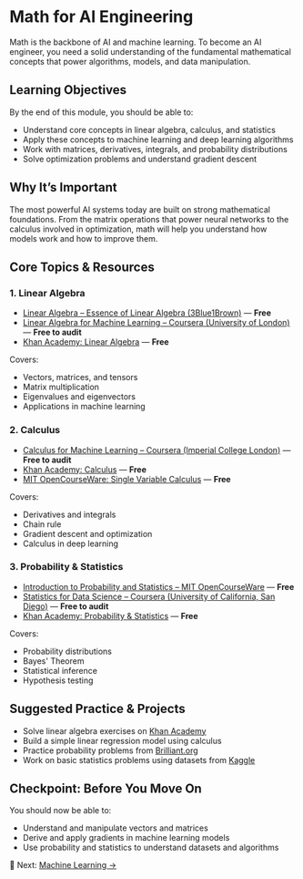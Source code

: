 # Math for AI Engineering

Math is the backbone of AI and machine learning. To become an AI engineer, you need a solid understanding of the fundamental mathematical concepts that power algorithms, models, and data manipulation.


## Learning Objectives

By the end of this module, you should be able to:

- Understand core concepts in linear algebra, calculus, and statistics
- Apply these concepts to machine learning and deep learning algorithms
- Work with matrices, derivatives, integrals, and probability distributions
- Solve optimization problems and understand gradient descent


## Why It’s Important

The most powerful AI systems today are built on strong mathematical foundations. From the matrix operations that power neural networks to the calculus involved in optimization, math will help you understand how models work and how to improve them.

## Core Topics & Resources

### 1. Linear Algebra

- [Linear Algebra – Essence of Linear Algebra (3Blue1Brown)](https://www.youtube.com/watch?v=fNk_zzaMoSs) — **Free**
- [Linear Algebra for Machine Learning – Coursera (University of London)](https://www.coursera.org/learn/linear-algebra-machine-learning) — **Free to audit**
- [Khan Academy: Linear Algebra](https://www.khanacademy.org/math/linear-algebra) — **Free**

Covers:
- Vectors, matrices, and tensors
- Matrix multiplication
- Eigenvalues and eigenvectors
- Applications in machine learning

### 2. Calculus

- [Calculus for Machine Learning – Coursera (Imperial College London)](https://www.coursera.org/learn/calculus-machine-learning) — **Free to audit**
- [Khan Academy: Calculus](https://www.khanacademy.org/math/calculus-1) — **Free**
- [MIT OpenCourseWare: Single Variable Calculus](https://ocw.mit.edu/courses/mathematics/18-01-single-variable-calculus-fall-2006/) — **Free**

Covers:
- Derivatives and integrals
- Chain rule
- Gradient descent and optimization
- Calculus in deep learning

### 3. Probability & Statistics

- [Introduction to Probability and Statistics – MIT OpenCourseWare](https://ocw.mit.edu/courses/mathematics/18-05-introduction-to-probability-and-statistics-spring-2014/) — **Free**
- [Statistics for Data Science – Coursera (University of California, San Diego)](https://www.coursera.org/learn/statistics) — **Free to audit**
- [Khan Academy: Probability & Statistics](https://www.khanacademy.org/math/statistics-probability) — **Free**

Covers:
- Probability distributions
- Bayes' Theorem
- Statistical inference
- Hypothesis testing

## Suggested Practice & Projects

- Solve linear algebra exercises on [Khan Academy](https://www.khanacademy.org/math/linear-algebra)
- Build a simple linear regression model using calculus
- Practice probability problems from [Brilliant.org](https://brilliant.org)
- Work on basic statistics problems using datasets from [Kaggle](https://www.kaggle.com/datasets)

## Checkpoint: Before You Move On

You should now be able to:

- Understand and manipulate vectors and matrices
- Derive and apply gradients in machine learning models
- Use probability and statistics to understand datasets and algorithms

🔗 Next: [Machine Learning →](./03_machine-learning.md)

